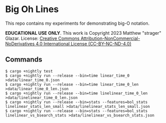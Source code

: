 # Big Oh Lines

This repo contains my experiments for demonstrating big-O notation.

**EDUCATIONAL USE ONLY**. This work is Copyright 2023 Matthew "strager" Glazar.
License: [Creative Commons Attribution-NonCommercial-NoDerivatives 4.0
International License (CC-BY-NC-ND-4.0)](LICENSE)

## Commands

    $ cargo +nightly test
    $ cargo +nightly run --release --bin=time linear_time_0 >data/linear_time_0.json
    $ cargo +nightly run --release --bin=time linear_time_0_len >data/linear_time_0_len.json
    $ cargo +nightly run --release --bin=time linelinear_time_0_len >data/linelinear_time_0_len.json
    $ cargo +nightly run --release --bin=stats --features=bol_stats linelinear_stats_len_small >data/linelinear_stats_len_small.json
    $ cargo +nightly run --release --bin=stats --features=bol_stats linelinear_vs_bsearch_stats >data/linelinear_vs_bsearch_stats.json
